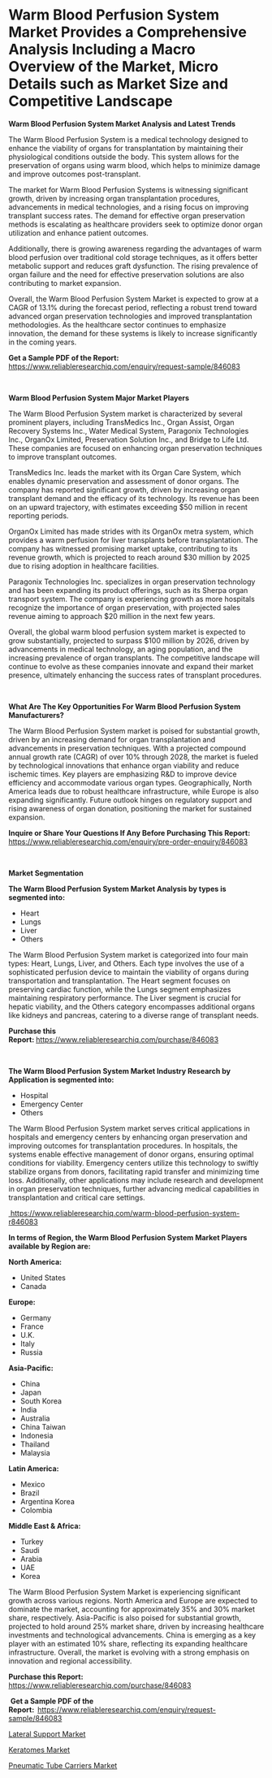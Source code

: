 <p><h1>Warm Blood Perfusion System Market Provides a Comprehensive Analysis Including a Macro Overview of the Market, Micro Details such as Market Size and Competitive Landscape</h1></p><p><strong>Warm Blood Perfusion System Market Analysis and Latest Trends</strong></p>
<p><p>The Warm Blood Perfusion System is a medical technology designed to enhance the viability of organs for transplantation by maintaining their physiological conditions outside the body. This system allows for the preservation of organs using warm blood, which helps to minimize damage and improve outcomes post-transplant. </p><p>The market for Warm Blood Perfusion Systems is witnessing significant growth, driven by increasing organ transplantation procedures, advancements in medical technologies, and a rising focus on improving transplant success rates. The demand for effective organ preservation methods is escalating as healthcare providers seek to optimize donor organ utilization and enhance patient outcomes. </p><p>Additionally, there is growing awareness regarding the advantages of warm blood perfusion over traditional cold storage techniques, as it offers better metabolic support and reduces graft dysfunction. The rising prevalence of organ failure and the need for effective preservation solutions are also contributing to market expansion. </p><p>Overall, the Warm Blood Perfusion System Market is expected to grow at a CAGR of 13.1% during the forecast period, reflecting a robust trend toward advanced organ preservation technologies and improved transplantation methodologies. As the healthcare sector continues to emphasize innovation, the demand for these systems is likely to increase significantly in the coming years.</p></p>
<p><strong>Get a Sample PDF of the Report:&nbsp;</strong> <a href="https://www.reliableresearchiq.com/enquiry/request-sample/846083?utm_campaign=1842&utm_medium=2&utm_source=Github&utm_content=ia&utm_term=04032025&utm_id=warm-blood-perfusion-system">https://www.reliableresearchiq.com/enquiry/request-sample/846083</a></p>
<p>&nbsp;</p>
<p><strong>Warm Blood Perfusion System Major Market Players</strong></p>
<p><p>The Warm Blood Perfusion System market is characterized by several prominent players, including TransMedics Inc., Organ Assist, Organ Recovery Systems Inc., Water Medical System, Paragonix Technologies Inc., OrganOx Limited, Preservation Solution Inc., and Bridge to Life Ltd. These companies are focused on enhancing organ preservation techniques to improve transplant outcomes.</p><p>TransMedics Inc. leads the market with its Organ Care System, which enables dynamic preservation and assessment of donor organs. The company has reported significant growth, driven by increasing organ transplant demand and the efficacy of its technology. Its revenue has been on an upward trajectory, with estimates exceeding $50 million in recent reporting periods.</p><p>OrganOx Limited has made strides with its OrganOx metra system, which provides a warm perfusion for liver transplants before transplantation. The company has witnessed promising market uptake, contributing to its revenue growth, which is projected to reach around $30 million by 2025 due to rising adoption in healthcare facilities.</p><p>Paragonix Technologies Inc. specializes in organ preservation technology and has been expanding its product offerings, such as its Sherpa organ transport system. The company is experiencing growth as more hospitals recognize the importance of organ preservation, with projected sales revenue aiming to approach $20 million in the next few years.</p><p>Overall, the global warm blood perfusion system market is expected to grow substantially, projected to surpass $100 million by 2026, driven by advancements in medical technology, an aging population, and the increasing prevalence of organ transplants. The competitive landscape will continue to evolve as these companies innovate and expand their market presence, ultimately enhancing the success rates of transplant procedures.</p></p>
<p>&nbsp;</p>
<p><strong>What Are The Key Opportunities For Warm Blood Perfusion System Manufacturers?</strong></p>
<p><p>The Warm Blood Perfusion System market is poised for substantial growth, driven by an increasing demand for organ transplantation and advancements in preservation techniques. With a projected compound annual growth rate (CAGR) of over 10% through 2028, the market is fueled by technological innovations that enhance organ viability and reduce ischemic times. Key players are emphasizing R&D to improve device efficiency and accommodate various organ types. Geographically, North America leads due to robust healthcare infrastructure, while Europe is also expanding significantly. Future outlook hinges on regulatory support and rising awareness of organ donation, positioning the market for sustained expansion.</p></p>
<p><strong>Inquire or Share Your Questions If Any Before Purchasing This Report:</strong> <a href="https://www.reliableresearchiq.com/enquiry/pre-order-enquiry/846083?utm_campaign=1842&utm_medium=2&utm_source=Github&utm_content=ia&utm_term=04032025&utm_id=warm-blood-perfusion-system">https://www.reliableresearchiq.com/enquiry/pre-order-enquiry/846083</a></p>
<p>&nbsp;</p>
<p><strong>Market Segmentation</strong></p>
<p><strong>The Warm Blood Perfusion System Market Analysis by types is segmented into:</strong></p>
<p><ul><li>Heart</li><li>Lungs</li><li>Liver</li><li>Others</li></ul></p>
<p><p>The Warm Blood Perfusion System market is categorized into four main types: Heart, Lungs, Liver, and Others. Each type involves the use of a sophisticated perfusion device to maintain the viability of organs during transportation and transplantation. The Heart segment focuses on preserving cardiac function, while the Lungs segment emphasizes maintaining respiratory performance. The Liver segment is crucial for hepatic viability, and the Others category encompasses additional organs like kidneys and pancreas, catering to a diverse range of transplant needs.</p></p>
<p><strong>Purchase this Report:&nbsp;</strong><a href="https://www.reliableresearchiq.com/purchase/846083?utm_campaign=1842&utm_medium=2&utm_source=Github&utm_content=ia&utm_term=04032025&utm_id=warm-blood-perfusion-system">https://www.reliableresearchiq.com/purchase/846083</a></p>
<p>&nbsp;</p>
<p><strong>The Warm Blood Perfusion System Market Industry Research by Application is segmented into:</strong></p>
<p><ul><li>Hospital</li><li>Emergency Center</li><li>Others</li></ul></p>
<p><p>The Warm Blood Perfusion System market serves critical applications in hospitals and emergency centers by enhancing organ preservation and improving outcomes for transplantation procedures. In hospitals, the systems enable effective management of donor organs, ensuring optimal conditions for viability. Emergency centers utilize this technology to swiftly stabilize organs from donors, facilitating rapid transfer and minimizing time loss. Additionally, other applications may include research and development in organ preservation techniques, further advancing medical capabilities in transplantation and critical care settings.</p></p>
<p><a href="https://www.reliableresearchiq.com/warm-blood-perfusion-system-r846083?utm_campaign=1842&utm_medium=2&utm_source=Github&utm_content=ia&utm_term=04032025&utm_id=warm-blood-perfusion-system">&nbsp;https://www.reliableresearchiq.com/warm-blood-perfusion-system-r846083</a></p>
<p><strong>In terms of Region, the Warm Blood Perfusion System Market Players available by Region are:</strong></p>
<p>
    <p> <strong> North America: </strong>
        <ul>
            <li>United States</li>
            <li>Canada</li>
        </ul>
        </p> 
    <p> <strong> Europe: </strong>
        <ul>
            <li>Germany</li>
            <li>France</li>
            <li>U.K.</li>
            <li>Italy</li>
            <li>Russia</li>
        </ul>
        </p> 
    <p> <strong> Asia-Pacific: </strong>
        <ul>
            <li>China</li>
            <li>Japan</li>
            <li>South Korea</li>
            <li>India</li>
            <li>Australia</li>
            <li>China Taiwan</li>
            <li>Indonesia</li>
            <li>Thailand</li>
            <li>Malaysia</li>
        </ul>
        </p> 
    <p> <strong> Latin America: </strong>
        <ul>
            <li>Mexico</li>
            <li>Brazil</li>
            <li>Argentina Korea</li>
            <li>Colombia</li>
        </ul>
        </p> 
    <p> <strong> Middle East & Africa: </strong>
        <ul>
            <li>Turkey</li>
            <li>Saudi</li>
            <li>Arabia</li>
            <li>UAE</li>
            <li>Korea</li>
        </ul>
    </p>
    </p>
<p><p>The Warm Blood Perfusion System Market is experiencing significant growth across various regions. North America and Europe are expected to dominate the market, accounting for approximately 35% and 30% market share, respectively. Asia-Pacific is also poised for substantial growth, projected to hold around 25% market share, driven by increasing healthcare investments and technological advancements. China is emerging as a key player with an estimated 10% share, reflecting its expanding healthcare infrastructure. Overall, the market is evolving with a strong emphasis on innovation and regional accessibility.</p></p>
<p><strong>Purchase this Report: </strong><a href="https://www.reliableresearchiq.com/purchase/846083?utm_campaign=1842&utm_medium=2&utm_source=Github&utm_content=ia&utm_term=04032025&utm_id=warm-blood-perfusion-system">https://www.reliableresearchiq.com/purchase/846083</a></p>
<p>&nbsp;<strong>Get a Sample PDF of the Report:&nbsp;&nbsp;</strong><a href="https://www.reliableresearchiq.com/enquiry/request-sample/846083?utm_campaign=1842&utm_medium=2&utm_source=Github&utm_content=ia&utm_term=04032025&utm_id=warm-blood-perfusion-system">https://www.reliableresearchiq.com/enquiry/request-sample/846083</a></p>
<p><strong></strong></p>
<p><p><a href="https://github.com/iperitvik8/Market-Research-Report-List-1/blob/main/lateral-support-market.md?utm_campaign=1842&utm_medium=2&utm_source=Github&utm_content=ia&utm_term=04032025&utm_id=warm-blood-perfusion-system">Lateral Support Market</a></p><p><a href="https://github.com/nicoletavirag/Market-Research-Report-List-5/blob/main/keratomes-market.md?utm_campaign=1842&utm_medium=2&utm_source=Github&utm_content=ia&utm_term=04032025&utm_id=warm-blood-perfusion-system">Keratomes Market</a></p><p><a href="https://github.com/kadutjoelly83/Market-Research-Report-List-1/blob/main/pneumatic-tube-carriers-market.md?utm_campaign=1842&utm_medium=2&utm_source=Github&utm_content=ia&utm_term=04032025&utm_id=warm-blood-perfusion-system">Pneumatic Tube Carriers Market</a></p></p>